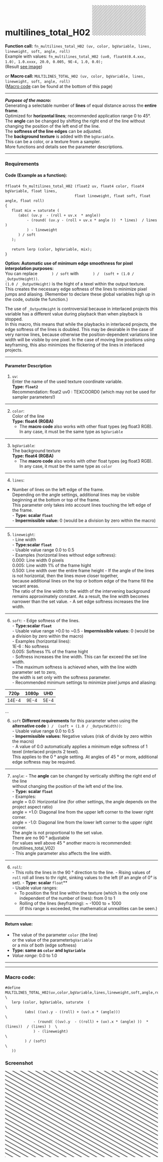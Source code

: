 # multilines_total_H02  [![](images/multilines_total_H02-thumbnail.png)](images/multilines_total_H02.png)

**Function call:** `fn_multilines_total_H02 (uv, color, bgVariable, lines, lineweight, soft, angle, roll)`  
Example with values: `fn_multilines_total_H02 (uv0, float4(0.4.xxx, 1.0), 1.0.xxxx, 20.0, 0.005, 9E-4, 1.0, 0.0);`  
(Result [see image](images/multilines_total_H02.png))  

*or* **Macro call:** `MULTILINES_TOTAL_H02 (uv, color, bgVariable, lines, lineweight, soft, angle, roll)`  
  ([Macro code](#macro-code) can be found at the bottom of this page)

---

***Purpose of the macro:***  
Generating a selectable number of **lines** of equal distance across the **entire frame**.  
Optimized for **horizontal lines**; recommended application range 0 to 45°.  
The **angle** can be changed by shifting the right end of the line without changing the position of the left end of the line.  
The **softness of the line edges** can be adjusted.  
The **background texture** is added with the `bgVariable`.  
This can be a color, or a texture from a sampler.  
More functions and details see the parameter descriptions.


---

### Requirements

#### Code (Example as a function):
```` Code
ffloat4 fn_multilines_total_H02 (float2 uv, float4 color, float4 bgVariable, float lines,
                                float lineweight, float soft, float angle, float roll)
{ 
   float mix = saturate (
      (abs( (uv.y  - (roll + uv.x  * angle))
          - (round( (uv.y - (roll + uv.x * angle ))  * lines)  / lines )
          ) - lineweight
      ) / soft
   );
  
   return lerp (color, bgVariable, mix);
}
````   
**Option: Automatic use of minimum edge smoothness for pixel interpolation purposes:**  
You can replace `      ) / soft` with `      ) /  (soft + (1.0 / _OutputHeight))`.  
`(1.0 / _OutputHeight)` is the hight of a texel within the output texture.  
This creates the necessary edge softness of the lines to minimize pixel jumps and aliasing.
(Remember to declare these global variables high up in the code, outside the function.)  

The use of `_OutputHeight` is controversial because in interlaced projects this variable has a different value
during playback than when playback is stopped.  
In this macro, this means that while the playbacks in interlaced projects, the edge softness of the lines is doubled.
This may be desirable in the case of very narrow lines, because otherwise the position-dependent variations line width
will be visible by one pixel. In the case of moving line positions using keyframing, this also minimizes the flickering
of the lines in interlaced projects.


---

#### Parameter Description  
  
   1. `uv`:  
     Enter the name of the used texture coordinate variable.  
     **Type: `float2`**  
     Recommendation: float2 uv0 : TEXCOORD0   (which may not be used for sampler parameters!)

---

  
   2. `color`:  
     Color of the line  
     **Type: float4 (RGBA)**  
        - The **macro code** also works with other float types (eg float3 RGB).  
          In any case, it must be the same type as `bgVariable`  
  
---

   3. `bgVariable`:  
     The background texture  
     **Type: float4 (RGBA)**  
        - The **macro code** also works with other float types (eg float3 RGB).  
          In any case, it must be the same type as `color`  
       
---

   4. `lines`:  
   - Number of lines on the left edge of the frame.  
     Depending on the angle settings, additional lines may be visible beginning at the bottom or top of the frame.  
     This parameter only takes into account lines touching the left edge of the frame.  
    - **Type: scalar `float`**  
    - **Impermissible value:** 0 (would be a division by zero within the macro)  

---

   5. `lineweight`:  
     - Line width  
     - **Type:scalar `float`**  
     - Usable value range 0.0 to 0.5  
     - Examples (horizontal lines without edge softness):  
       0.000:  Line width 0 pixels  
       0.005: Line width 1% of the frame hight  
       0.500: Line width over the entire frame height 
     - If the angle of the lines is not horizontal, then the lines move closer together,  
       because additional lines on the top or bottom edge of the frame fill the vacant areas.  
       The ratio of the line width to the width of the intervening background remains approximately constant. 
       As a result, the line width becomes narrower than the set value.
     - A set edge softness increases the line width.
         
---

   6. `soft`:
     - Edge softness of the lines.  
     - **Type:scalar `float`**  
     - Usable value range >0.0 to ~0.5
     - **Impermissible values:** 0 (would be a division by zero within the macro)  
     - Examples (horizontal lines):  
       1E-6 : No softness  
       0.005: Softness 1% of the frame hight  
     - Softness increases the line width. This can far exceed the set line width.   
     - The maximum softness is achieved when, with the line width parameter set to zero,   
       the width is set only with the softness parameter.  
     - Recommended minimum settings to minimize pixel jumps and aliasing:


  |   720p |  1080p |  UHD  |
  |:------:|:------:|:-----:|
  | 14E-4  |  9E-4  | 5E-4  |

...
  
   6. `soft` **Different requirements** for this parameter when using the **alternative code** `) /  (soft + (1.0 / _OutputWidth))`:  
     - Usable value range 0.0 to 0.5  
     - **Impermissible values:** Negative values (risk of divide by zero within the macro)  
     - A value of 0.0 automatically applies a minimum edge softness of 1 texel (interlaced projects 2 texel).  
       This applies to the 0 ° angle setting. At angles of 45 ° or more, additional edge softness may be required.


---

  7. `angle`:
    - The **angle** can be changed by vertically shifting the right end of the line  
      without changing the position of the left end of the line.  
    - **Type: scalar `float`**  
    - Examples:  
      angle =  0.0: Horizontal line (for other settings, the angle depends on the project aspect ratio)  
      angle = +1.0: Diagonal line from the upper left corner to the lower right corner.  
      angle = -1.0: Diagonal line from the lower left corner to the upper right corner.  
      The angle is not proportional to the set value.  
      There are no 90 ° adjustable  
      For values well above 45 ° another macro is recommended: (multilines_total_V02)  
    - This angle parameter also affects the line width.  

---
   
   6. `roll`:  
     - This rolls the lines in the 90 ° direction to the line. 
     - Rising values of `roll` roll all lines to thr right, sinking values to the left (if an angle of 0° is set).
     - **Type: scalar** `float`**  
     - Usable value ranges:  
       - To position the first line within the texture (which is the only one independent of the number of lines): from 0 to 1  
       - Rolling of the lines (keyframing): ~ -1000 to + 1000  
         (if this range is exceeded, the mathematical unrealities can be seen.)  


---

 #### Return value:
   - The value of the parameter `color` (the line)  
      or the value of the parameter`bgVariable`  
      or a mix of both (edge softness)  
   - **Type: same as `color` and `bgVariable`**  
   - *Value range*: 0.0 to 1.0  

 
---
---


### Macro code:

```` Code
#define MULTILINES_TOTAL_H02(uv,color,bgVariable,lines,lineweight,soft,angle,roll)        \
   lerp (color, bgVariable, saturate  (                                                   \
         (abs( ((uv).y - ((roll) + (uv).x * (angle)))                                     \
             - (round( ((uv).y  - ((roll) + (uv).x * (angle) ))  * (lines))  / (lines) )  \
             ) - (lineweight)                                                             \
         ) / (soft)                                                                       \
   ))
````  


### Screenshot  
![](images/multilines_total_H02.png)
